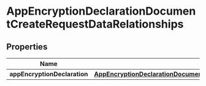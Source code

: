 

# AppEncryptionDeclarationDocumentCreateRequestDataRelationships


## Properties

| Name | Type | Description | Notes |
|------------ | ------------- | ------------- | -------------|
|**appEncryptionDeclaration** | [**AppEncryptionDeclarationDocumentCreateRequestDataRelationshipsAppEncryptionDeclaration**](AppEncryptionDeclarationDocumentCreateRequestDataRelationshipsAppEncryptionDeclaration.md) |  |  |



